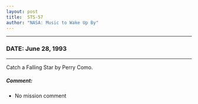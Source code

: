 ```yaml
---
layout: post
title:  STS-57
author: "NASA: Music to Wake Up By"
---
```


----
### DATE: June 28, 1993
----
Catch a Falling Star by Perry Como.

##### Comment:
* No mission comment
